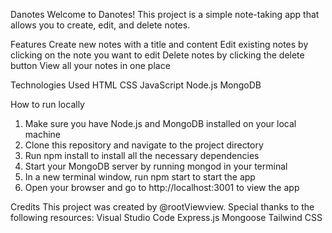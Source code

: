 Danotes
Welcome to Danotes! This project is a simple note-taking app that allows you to create, edit, and delete notes.

Features
Create new notes with a title and content
Edit existing notes by clicking on the note you want to edit
Delete notes by clicking the delete button
View all your notes in one place

Technologies Used
HTML
CSS
JavaScript
Node.js
MongoDB

How to run locally
1. Make sure you have Node.js and MongoDB installed on your local machine
2. Clone this repository and navigate to the project directory
3. Run npm install to install all the necessary dependencies
4. Start your MongoDB server by running mongod in your terminal
5. In a new terminal window, run npm start to start the app
6. Open your browser and go to http://localhost:3001 to view the app

Credits
This project was created by @rootViewview. Special thanks to the following resources:
Visual Studio Code
Express.js
Mongoose
Tailwind CSS
